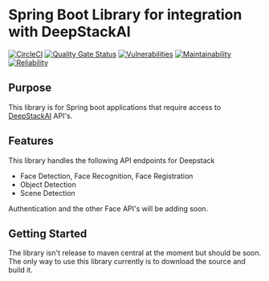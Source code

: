 # Spring Boot Library for integration with DeepStackAI

[![CircleCI](https://circleci.com/gh/flaad/deepstack-api-client.svg?style=shield)](https://circleci.com/gh/flaad/deepstack-api-client/tree/main)
[![Quality Gate Status](https://sonarcloud.io/api/project_badges/measure?project=net.flaad%3Adeepstack-client-api&metric=alert_status)](https://sonarcloud.io/dashboard?id=net.flaad%3Adeepstack-client-api)
[![Vulnerabilities](https://sonarcloud.io/api/project_badges/measure?project=net.flaad%3Adeepstack-client-api&metric=vulnerabilities)](https://sonarcloud.io/dashboard?id=net.flaad%3Adeepstack-client-api)
[![Maintainability](https://sonarcloud.io/api/project_badges/measure?project=net.flaad%3Adeepstack-client-api&metric=sqale_rating)](https://sonarcloud.io/dashboard?id=net.flaad%3Adeepstack-client-api)
[![Reliability](https://sonarcloud.io/api/project_badges/measure?project=net.flaad%3Adeepstack-client-api&metric=reliability_rating)](https://sonarcloud.io/dashboard?id=net.flaad%3Adeepstack-client-api)

## Purpose
This library is for Spring boot applications that require access to [DeepStackAI](https://www.deepstack.cc/) API's.

## Features
This library handles the following API endpoints for Deepstack
* Face Detection, Face Recognition, Face Registration
* Object Detection
* Scene Detection

Authentication and the other Face API's will be adding soon.

## Getting Started

The library isn't release to maven central at the moment but should be soon. The only way to use this library currently is to download the source and build it.


